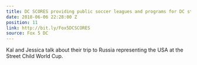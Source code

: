 ```yaml
---
title: DC SCORES providing public soccer leagues and programs for DC students
date: 2018-06-06 22:28:00 Z
position: 11
link: http://bit.ly/Fox5DCSCORES
source: Fox 5 DC
---
```


Kal and Jessica talk about their trip to Russia representing the USA at the Street Child World Cup. 